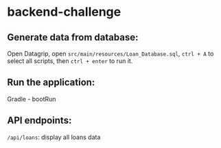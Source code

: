 # backend-challenge

## Generate data from database:
Open Datagrip, open `src/main/resources/Loan_Database.sql`, `ctrl + A` to select all scripts, then `ctrl + enter` to run it. 

## Run the application:
Gradle - bootRun

## API endpoints:
`/api/loans`: display all loans data
